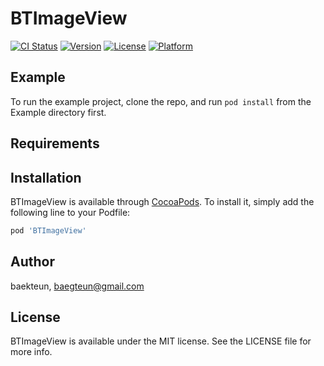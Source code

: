 # BTImageView

[![CI Status](https://img.shields.io/travis/baekteun/BTImageView.svg?style=flat)](https://travis-ci.org/baekteun/BTImageView)
[![Version](https://img.shields.io/cocoapods/v/BTImageView.svg?style=flat)](https://cocoapods.org/pods/BTImageView)
[![License](https://img.shields.io/cocoapods/l/BTImageView.svg?style=flat)](https://cocoapods.org/pods/BTImageView)
[![Platform](https://img.shields.io/cocoapods/p/BTImageView.svg?style=flat)](https://cocoapods.org/pods/BTImageView)

## Example

To run the example project, clone the repo, and run `pod install` from the Example directory first.

## Requirements

## Installation

BTImageView is available through [CocoaPods](https://cocoapods.org). To install
it, simply add the following line to your Podfile:

```ruby
pod 'BTImageView'
```

## Author

baekteun, baegteun@gmail.com

## License

BTImageView is available under the MIT license. See the LICENSE file for more info.
